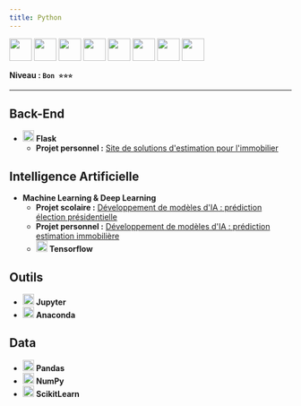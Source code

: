 ```yaml
---
title: Python
---
```


<img src="https://cdn.jsdelivr.net/gh/devicons/devicon/icons/python/python-original.svg" width="40" />
<img src="https://cdn.jsdelivr.net/gh/devicons/devicon/icons/flask/flask-original.svg" width="40" />
<img src="https://cdn.jsdelivr.net/gh/devicons/devicon/icons/jupyter/jupyter-original.svg" width="40" />
<img src="https://cdn.jsdelivr.net/gh/devicons/devicon/icons/anaconda/anaconda-original.svg" width="40" />
<img src="https://cdn.jsdelivr.net/gh/devicons/devicon/icons/pandas/pandas-original.svg" width="40" />
<img src="https://cdn.jsdelivr.net/gh/devicons/devicon/icons/numpy/numpy-original.svg" width="40" />
<img src="https://cdn.jsdelivr.net/gh/devicons/devicon/icons/scikitlearn/scikitlearn-original.svg" width="40" />
<img src="https://cdn.jsdelivr.net/gh/devicons/devicon/icons/tensorflow/tensorflow-original.svg" width="40" />

**Niveau : `Bon ⭐⭐⭐`**

---

## Back-End

-   <img src="https://cdn.jsdelivr.net/gh/devicons/devicon/icons/flask/flask-original.svg" width="20" /> **Flask**
    -   **Projet personnel :** [Site de solutions d'estimation pour l'immobilier](../../../05-projects/01-homkizz.md)

## Intelligence Artificielle

-   **Machine Learning & Deep Learning**
    -   **Projet scolaire :** [Développement de modèles d'IA : prédiction élection présidentielle](../../../02-academic/01-master-eisi/projects.md#-développement-de-modèles-dia)
    -   **Projet personnel :** [Développement de modèles d'IA : prédiction estimation immobilière](../../../05-projects/01-homkizz.md)
    -   <img src="https://cdn.jsdelivr.net/gh/devicons/devicon/icons/tensorflow/tensorflow-original.svg" width="20" /> **Tensorflow**

## Outils

-   <img src="https://cdn.jsdelivr.net/gh/devicons/devicon/icons/jupyter/jupyter-original.svg" width="20" /> **Jupyter**
-   <img src="https://cdn.jsdelivr.net/gh/devicons/devicon/icons/anaconda/anaconda-original.svg" width="20" /> **Anaconda**

## Data

-   <img src="https://cdn.jsdelivr.net/gh/devicons/devicon/icons/pandas/pandas-original.svg" width="20" /> **Pandas**
-   <img src="https://cdn.jsdelivr.net/gh/devicons/devicon/icons/numpy/numpy-original.svg" width="20" /> **NumPy**
-   <img src="https://cdn.jsdelivr.net/gh/devicons/devicon/icons/scikitlearn/scikitlearn-original.svg" width="20" /> **ScikitLearn**
